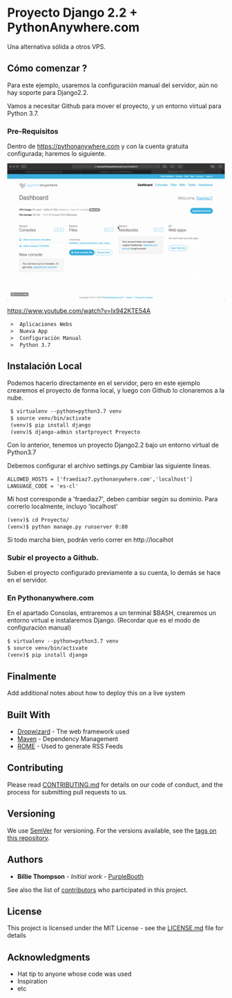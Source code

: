 # Proyecto Django 2.2 + PythonAnywhere.com
Una alternativa sólida a otros VPS.


## Cómo comenzar ?

Para este ejemplo, usaremos la configuración manual del servidor, aún no hay soporte para Django2.2.

Vamos a necesitar Github para mover el proyecto, y un entorno virtual para Python 3.7.

### Pre-Requisitos

Dentro de https://pythonanywhere.com y con la cuenta gratuita configurada; haremos lo siguiente. 

![Farmers Market Finder Demo](gifs/1.gif)

https://www.youtube.com/watch?v=Ix942KTE54A
```
 >  Aplicaciones Webs
 >  Nueva App
 >  Configuración Manual
 >  Python 3.7
```

## Instalación Local

Podemos hacerlo directamente en el servidor, pero en este ejemplo crearemos el proyecto de forma local, y luego con Github lo clonaremos a la nube.

```
 $ virtualenv --python=python3.7 venv
 $ source venv/bin/activate
 (venv)$ pip install django
 (venv)$ django-admin startproyect Proyecto

```

Con lo anterior, tenemos un proyecto Django2.2 bajo un entorno virtual de Python3.7

Debemos configurar el archivo settings.py
Cambiar las siguiente lineas.
```
ALLOWED_HOSTS = ['fraediaz7.pythonanywhere.com','localhost']
LANGUAGE_CODE = 'es-cl'
```

Mi host corresponde a 'fraediaz7', deben cambiar según su dominio.
Para correrlo localmente, incluyo 'localhost'

```
(venv)$ cd Proyecto/
(venv)$ python manage.py runserver 0:80

```
Si todo marcha bien, podrán verlo correr en http://localhot


### Subir el proyecto a Github.

Suben el proyecto configurado previamente a su cuenta, lo demás se hace en el servidor.


### En Pythonanywhere.com

En el apartado Consolas, entraremos a un terminal $BASH, crearemos un entorno virtual e instalaremos Django. (Recordar que es el modo de configuración manual)

```
$ virtualenv --python=python3.7 venv
$ source venv/bin/activate
(venv)$ pip install django

```

## Finalmente

Add additional notes about how to deploy this on a live system

## Built With

* [Dropwizard](http://www.dropwizard.io/1.0.2/docs/) - The web framework used
* [Maven](https://maven.apache.org/) - Dependency Management
* [ROME](https://rometools.github.io/rome/) - Used to generate RSS Feeds

## Contributing

Please read [CONTRIBUTING.md](https://gist.github.com/PurpleBooth/b24679402957c63ec426) for details on our code of conduct, and the process for submitting pull requests to us.

## Versioning

We use [SemVer](http://semver.org/) for versioning. For the versions available, see the [tags on this repository](https://github.com/your/project/tags). 

## Authors

* **Billie Thompson** - *Initial work* - [PurpleBooth](https://github.com/PurpleBooth)

See also the list of [contributors](https://github.com/your/project/contributors) who participated in this project.

## License

This project is licensed under the MIT License - see the [LICENSE.md](LICENSE.md) file for details

## Acknowledgments

* Hat tip to anyone whose code was used
* Inspiration
* etc
